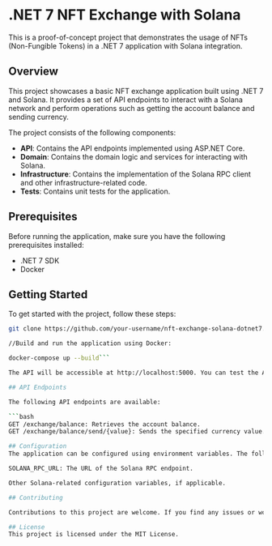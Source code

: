 # .NET 7 NFT Exchange with Solana

This is a proof-of-concept project that demonstrates the usage of NFTs (Non-Fungible Tokens) in a .NET 7 application with Solana integration.

## Overview

This project showcases a basic NFT exchange application built using .NET 7 and Solana. It provides a set of API endpoints to interact with a Solana network and perform operations such as getting the account balance and sending currency.

The project consists of the following components:

- **API**: Contains the API endpoints implemented using ASP.NET Core.
- **Domain**: Contains the domain logic and services for interacting with Solana.
- **Infrastructure**: Contains the implementation of the Solana RPC client and other infrastructure-related code.
- **Tests**: Contains unit tests for the application.

## Prerequisites

Before running the application, make sure you have the following prerequisites installed:

- .NET 7 SDK
- Docker

## Getting Started

To get started with the project, follow these steps:

```bash
git clone https://github.com/your-username/nft-exchange-solana-dotnet7.git

//Build and run the application using Docker:

docker-compose up --build```

The API will be accessible at http://localhost:5000. You can test the API endpoints using a tool like cURL or a REST client.

## API Endpoints

The following API endpoints are available:

```bash 
GET /exchange/balance: Retrieves the account balance.
GET /exchange/balance/send/{value}: Sends the specified currency value.```

## Configuration
The application can be configured using environment variables. The following variables can be set:

SOLANA_RPC_URL: The URL of the Solana RPC endpoint.

Other Solana-related configuration variables, if applicable.

## Contributing

Contributions to this project are welcome. If you find any issues or would like to suggest improvements, please open an issue or submit a pull request.

## License
This project is licensed under the MIT License.
